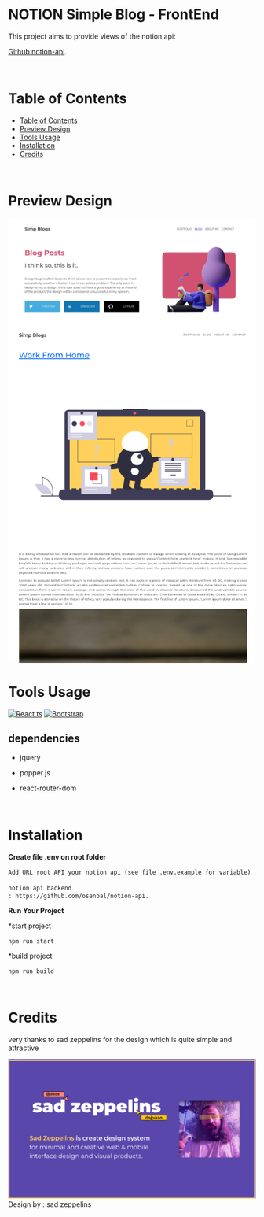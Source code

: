 <h1 align="left"> NOTION Simple Blog - FrontEnd </h1>
This project aims to provide views of the notion api:

[Github notion-api](https://github.com/osenbal/notion-api/).

<br />

# Table of Contents

- [Table of Contents](#table-of-contents)
- [Preview Design](#preview-design)
- [Tools Usage](#tools-usage)
- [Installation](#installation)
- [Credits](#credits)

<br />

# Preview Design

![header-section](preview/header-previewpng.png)
![detail-posts](preview/detail-post-preview.png)

# Tools Usage

[![React ts](https://img.shields.io/badge/React-20232A?style=for-the-badge&logo=react&logoColor=61DAFB)](https://www.reactjs.org)
[![Bootstrap](https://img.shields.io/badge/Bootstrap-563D7C?style=for-the-badge&logo=bootstrap&logoColor=white)](https://www.bootstrap.org)

## dependencies

- jquery
- popper.js
- react-router-dom

  <br />

# Installation

**Create file .env on root folder**

```
Add URL root API your notion api (see file .env.example for variable)

notion api backend
: https://github.com/osenbal/notion-api.
```

**Run Your Project**

\*start project

```
npm run start
```

\*build project

```
npm run build
```

<br />

# Credits

very thanks to sad zeppelins for the design which is quite simple and attractive

![sad zeppelins](preview/design-credits.png)
Design by : sad zeppelins
